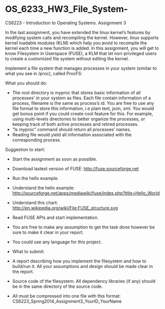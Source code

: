 OS_6233_HW3_File_System-
========================

CS6223 - Introduction to Operating Systems.
Assignment 3
 
In the last assignment, you have extended the linux kernel’s features by modifying system calls and recompiling the kernel. However, linux supports kernel loadable modules (KLM) which help you avoid to recompile the kernel each time a new function is added. In this assignment, you will get to know Filesystem in Userspace (FUSE), a KLM that let non-privileged users to create a customized file system without editing the kernel.
   
Implement a file system that manages processes in your system (similar to what you see in /proc), called ProcFS:
 
What you should do:
- The root directory is myproc that stores basic information of all processes’ in your system as files. Each file contain information of a process, filename is the same as process’s id. You are free to use any file format to store this information, i.e plain text, json, xml. You would get bonus point if you could create cool feature for this. For example, using multi-levels directories to better organize the processes, or keeping track of both active processes and retired processes.
- “ls myproc” command should return all processes’ names.
- Reading file would yield all information associated with the corresponding process.
 
Suggestion to start:
- Start the assignment as soon as possible.
- Download lastest version of FUSE: http://fuse.sourceforge.net
- Run the hello example.
- Understand the hello example: http://sourceforge.net/apps/mediawiki/fuse/index.php?title=Hello_World
- Understand this chart: http://en.wikipedia.org/wiki/File:FUSE_structure.svg
- Read FUSE APIs and start implementation.
- You are free to make any assumption to get the task done however be sure to make it clear in your report.
- You could use any language for this project.
 
- What to submit:
+ A report describing how you implement the filesystem and how to build/run it. All your assumptions and design should be made clear in the report.
+ Source code of the filesystem. All dependency libraries (if any) should be in the same directory of the source code.
 
+ All must be compressed into one file with this format: CS6223_Spring2014_Assignment3_YourID_YourName

